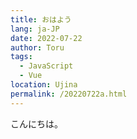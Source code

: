 ```yaml
---
title: おはよう
lang: ja-JP 
date: 2022-07-22
author: Toru
tags: 
  - JavaScript
  - Vue
location: Ujina
permalink: /20220722a.html
---
```

こんにちは。
